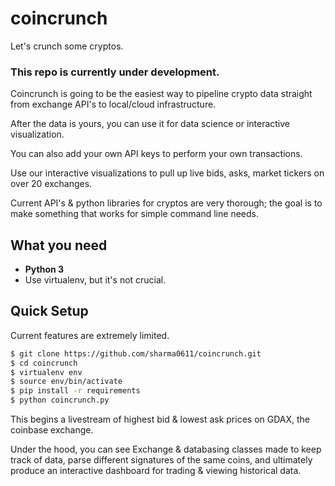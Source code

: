 # coincrunch
Let's crunch some cryptos.

### This repo is currently under development.

Coincrunch is going to be the easiest way to pipeline crypto data straight from exchange API's to local/cloud infrastructure. 

After the data is yours, you can use it for data science or interactive visualization.

You can also add your own API keys to perform your own transactions.

Use our interactive visualizations to pull up live bids, asks, market tickers on over 20 exchanges.

Current API's & python libraries for cryptos are very thorough; the goal is to make something that works for simple command line needs.

## What you need

* **Python 3**
* Use virtualenv, but it's not crucial.

## Quick Setup

Current features are extremely limited.

```bash
$ git clone https://github.com/sharma0611/coincrunch.git
$ cd coincrunch
$ virtualenv env
$ source env/bin/activate
$ pip install -r requirements
$ python coincrunch.py
```

This begins a livestream of highest bid & lowest ask prices on GDAX, the coinbase exchange.

Under the hood, you can see Exchange & databasing classes made to keep track of data, parse different signatures of the same coins, and ultimately produce an interactive dashboard for trading & viewing historical data.
